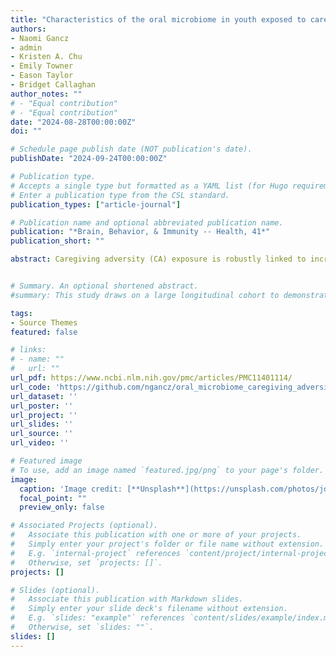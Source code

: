 ```yaml
---
title: "Characteristics of the oral microbiome in youth exposed to caregiving adversity"
authors:
- Naomi Gancz
- admin
- Kristen A. Chu
- Emily Towner
- Eason Taylor
- Bridget Callaghan
author_notes: ""
# - "Equal contribution"
# - "Equal contribution"
date: "2024-08-28T00:00:00Z"
doi: ""

# Schedule page publish date (NOT publication's date).
publishDate: "2024-09-24T00:00:00Z"

# Publication type.
# Accepts a single type but formatted as a YAML list (for Hugo requirements).
# Enter a publication type from the CSL standard.
publication_types: ["article-journal"]

# Publication name and optional abbreviated publication name.
publication: "*Brain, Behavior, & Immunity -- Health, 41*"
publication_short: ""

abstract: Caregiving adversity (CA) exposure is robustly linked to increased risk for poor oral, physical, and mental health outcomes. Increasingly, the gut microbiome has garnered interest as a contributor to risk for and resilience to such health outcomes in CA-exposed individuals. Though often overlooked, the oral microbiome of CA-exposed individuals may be just as important a contributor to health outcomes as the gut microbiome. Indeed, outside the context of CA, the oral microbiome is well-documented as a regulator of both oral and systemic health, and preliminary data suggest its association with mental health. However, research examining the association between CA and the oral microbiome is extremely sparse, especially in childhood, when the community composition of such organisms is still stabilizing. To address that sparsity, in the current study, we examined composition and differential abundance metrics of the oral microbiome in 152 youth aged 6–16 years, who had either been exposed to significant caregiving adversity (significant separation from or maltreatment by a caregiver; N = 66, CA) or who had always remained with their biological/birth families (N = 86, Comparison). We identified a significant negative association between hair cortisol and oral microbiome richness in the Comparison group that was significantly blunted in the CA group. Additionally, youth in the CA group had altered oral microbiome composition and elevated abundance of potentially pathogenic bacteria relative to youth in the Comparison group. Questionnaire measures of fatigue, somatic complaints, and internalizing symptoms had limited associations with oral microbiome features that were altered in CA. Although we found differences in the oral microbiomes of CA-exposed youth, further research is required to elucidate the implications of those differences for health and well-being.


# Summary. An optional shortened abstract.
#summary: This study draws on a large longitudinal cohort to demonstrate that adversity experienced prenatally or during early childhood, as well as adversity experienced by the mother during her childhood, impacts the gut microbiome of second-generation children at 2 y old. Notably, some of the microbiome profiles linked to these types of adversity, especially at higher taxonomic levels, were similar to those associated with the child’s current and future socioemotional functioning. Additionally, microbes uniquely associated with adversity exposures or socioemotional functioning have similar immune-related functions within the gut, highlighting the need for further research into how generational adversity affects the gut microbiome’s functional potential.

tags:
- Source Themes
featured: false

# links:
# - name: ""
#   url: ""
url_pdf: https://www.ncbi.nlm.nih.gov/pmc/articles/PMC11401114/ 
url_code: 'https://github.com/ngancz/oral_microbiome_caregiving_adversity'
url_dataset: ''
url_poster: ''
url_project: ''
url_slides: ''
url_source: ''
url_video: ''

# Featured image
# To use, add an image named `featured.jpg/png` to your page's folder. 
image:
  caption: 'Image credit: [**Unsplash**](https://unsplash.com/photos/jdD8gXaTZsc)'
  focal_point: ""
  preview_only: false

# Associated Projects (optional).
#   Associate this publication with one or more of your projects.
#   Simply enter your project's folder or file name without extension.
#   E.g. `internal-project` references `content/project/internal-project/index.md`.
#   Otherwise, set `projects: []`.
projects: []

# Slides (optional).
#   Associate this publication with Markdown slides.
#   Simply enter your slide deck's filename without extension.
#   E.g. `slides: "example"` references `content/slides/example/index.md`.
#   Otherwise, set `slides: ""`.
slides: []
---
```


<!-- {{% callout note %}}
Click the *Cite* button above to demo the feature to enable visitors to import publication metadata into their reference management software.
{{% /callout %}}

{{% callout note %}}
Create your slides in Markdown - click the *Slides* button to check out the example.
{{% /callout %}} -->

